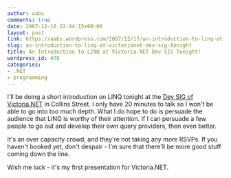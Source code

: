 ```yaml
---
author: aabs
comments: true
date: 2007-12-16 22:44:15+00:00
layout: post
link: https://aabs.wordpress.com/2007/12/17/an-introduction-to-linq-at-victorianet-dev-sig-tonight/
slug: an-introduction-to-linq-at-victorianet-dev-sig-tonight
title: An Introduction to LINQ at Victoria.NET Dev SIG Tonight!
wordpress_id: 478
categories:
- .NET
- programming
---
```


I'll be doing a short introduction on LINQ tonight at the [Dev SIG of Victoria.NET](http://www.victoriadotnet.com.au/vic-victorianet-dev-sig-formed/vic-victorianet-dev-sig-events.aspx) in Collins Street. I only have 20 minutes to talk so I won't be able to go into too much depth. What I do hope to do is persuade the audience that LINQ is worthy of their attention. If I can persuade a few people to go out and develop their own query providers, then even better.

It's an over capacity crowd, and they're not taking any more RSVPs. If you haven't booked yet, don't despair - I'm sure that there'll be more good stuff coming down the line.

Wish me luck - it's my first presentation for Victoria.NET.
